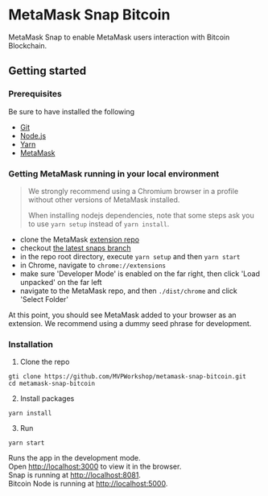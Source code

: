 # MetaMask Snap Bitcoin

MetaMask Snap to enable MetaMask users interaction with Bitcoin Blockchain.

## Getting started

### Prerequisites

Be sure to have installed the following

- [Git](https://git-scm.com/book/en/v2/Getting-Started-Installing-Git)
- [Node.js](https://nodejs.org/en/download/)
- [Yarn](https://yarnpkg.com/getting-started/install) 
- [MetaMask]()

### Getting MetaMask running in your local environment

> We strongly recommend using a Chromium browser in a profile without other versions of MetaMask installed.
>
> When installing nodejs dependencies, note that some steps ask you to use `yarn setup` instead of `yarn install`.

* clone the MetaMask [extension repo](https://github.com/MetaMask/metamask-extension)
* checkout [the latest snaps branch](https://github.com/MetaMask/metamask-extension/tree/snaps)
* in the repo root directory, execute `yarn setup` and then `yarn start`
* in Chrome, navigate to `chrome://extensions`
* make sure 'Developer Mode' is enabled on the far right, then click 'Load unpacked' on the far left
* navigate to the MetaMask repo, and then `./dist/chrome` and click 'Select Folder'
  
At this point, you should see MetaMask added to your browser as an extension. We recommend using a dummy seed phrase for development.

### Installation

1) Clone the repo
```
gti clone https://github.com/MVPWorkshop/metamask-snap-bitcoin.git
cd metamask-snap-bitcoin
```
2) Install packages
```
yarn install
```
3) Run
```
yarn start
```
Runs the app in the development mode.\
Open [http://localhost:3000](http://localhost:3000) to view it in the browser.\
Snap is running at [http://localhost:8081](http://localhost:8081). \
Bitcoin Node is running at [http://localhost:5000](http://localhost:5000).
